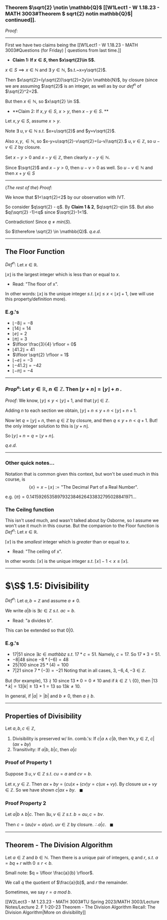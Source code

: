 ### Theorem $\sqrt{2} \notin \mathbb{Q}$ [[W1Lect1 - W 1.18.23 - MATH 3003#Theorem $ sqrt{2} notin mathbb{Q}$| continued]].
$Proof:$ 

---
First we have two claims being the [[W1Lect1 - W 1.18.23 - MATH 3003#Questions (for Friday) | questions from last time.]]

- **Claim 1:  If $x\in S$, then $x\sqrt{2}\in S$.**

$x\in S \implies x\in\mathbb{N}$ and $\exists~y\in \mathbb{N},$
$s.t.~x=y\sqrt{2}$.

Then $x\sqrt{2}=(y\sqrt{2})\sqrt{2}=2y\in \mathbb{N}$, 
by closure (since we are assuming $\sqrt{2}$ is an integer, as well as by our $def^n$ of $\sqrt{2}^2=2$.

But then $x\in \mathbb{N}$, so $x\sqrt{2} \in S$.




- **Claim 2: If $x,y\in S,~x>y,$ then $x-y\in S$. **

Let $x,y \in S$, assume $x>y$.

Note $\exists~u,v \in \mathbb{N}~s.t.$
$x=u\sqrt{2}$ and $y=v\sqrt{2}$.

Also $x,y,\in \mathbb{N}$, so $x-y=u\sqrt{2}-v\sqrt{2}=(u-v)\sqrt{2}.$
$u,v\in \mathbb{Z},$ so $u-v\in \mathbb{Z}$ by closure.

Set $x-y>0$ and $x-y \in \mathbb{Z}$, then clearly $x-y \in \mathbb{N}$.

Since $\sqrt{2}$ and $x-y>0$, then $u-v>0$ as well.
So $u-v\in \mathbb{N}$ and then $x+y\in S$

---
$(The~rest~of~the)~Proof:$ 

We know that $1<\sqrt{2}<2$ by our observation with IVT.

So consider $q\sqrt{2} - q$.
By **Claim 1 & 2**, $q\sqrt{2}-q\in S$. 
But also $q(\sqrt{2} -1)<q$ since $\sqrt{2}-1<1$. 

Contradiction! Since $q\neq min(S)$.

So $\therefore \sqrt{2} \in \mathbb{Q}$.
$q.e.d.$


--- 
## The Floor Function
$Def^n:$ Let $x\in \mathbb{R}$.

$\lfloor x \rfloor$ is the largest integer which is less than or equal to $x$.
- Read: "The floor of x".

In other words:
$\lfloor x \rfloor$ is the unique integer 
$s.t.~\lfloor x \rfloor \leq x < \lfloor x \rfloor +1$,
(we will use this property/definition more).

### E.g.'s
- $\lfloor -8 \rfloor = -8$ 
- $\lfloor 14 \rfloor = 14$ 
- $\lfloor e \rfloor = 2$ 
- $\lfloor \pi \rfloor = 3$ 
- $\lfloor \frac{3}{4} \rfloor = 0$ 
- $\lfloor 41.2 \rfloor = 41$ 
- $\lfloor \sqrt{2} \rfloor = 1$ 
- $\lfloor -e \rfloor = -3$ 
- $\lfloor -41.2 \rfloor = -42$ 
- $\lfloor -\pi \rfloor = -4$ 

--- 
### $Prop^n:$ Let $y\in \mathbb{R},~n\in \mathbb{Z}$. Then $\lfloor y+n \rfloor = \lfloor y \rfloor +n$ .

$Proof:$ We know, 
$\lfloor y \rfloor \leq y < \lfloor y \rfloor +1$,
and that $\lfloor y \rfloor \in \mathbb{Z}$.

Adding $n$ to each section we obtain,
$\lfloor y \rfloor +n \leq y+n < \lfloor y \rfloor +n+1$.

Now let $q = \lfloor y \rfloor +n$, then $q\in \mathbb{Z}$ by closure,
and then $q\leq y+n <q+1$. But! the only integer solution to this is $\lfloor y+n \rfloor$.

So $\lfloor y \rfloor +n = q = \lfloor y+n \rfloor$.

$q.e.d.$

--- 
### Other quick notes... 
Notation that is common given this context, but won't be used much in this course, is 
$$\{x\} = x-\lfloor x \rfloor:= \text{"The Decimal Part of a Real Number"}.$$

e.g. $\{ \pi \}= 0.1415926535897932384626433832795028841971...$
<br>
### The Ceilng function
This isn't used much, and wasn't talked about by Osborne, so I assume we won't use it much in this course. But the companion to the Floor function is
$Def^n:$ Let $x\in \mathbb{R}$.

$\lceil x \rceil$ is the *smallest* integer which is *greater* than or equal to $x$.
- Read: "The ceiling of x".

In other words:
$\lceil x \rceil$ is the unique integer 
$s.t.~\lceil x \rceil -1 < x \leq \lceil x \rceil$.


---
# $\S$ 1.5: Divisibility
$Def^n:$ Let $a,b=\mathbb{Z}$ and assume $a\neq 0$.

We write $a|b$ is $\exists c\in \mathbb{Z}~s.t.~ac=b$.
- Read: "a divides b".

This can be extended so that $0|0$.

### E.g.'s
- $17|51$ since $\exists c \in mathbb{z}~s.t.~17*c=51.$ Namely, $c=17$. So $17*3=51$.
- $-8|48$ since $-8*(-6)=48$
- $25|100$ since $25*(4)=100$
- $7|21$ since $7*(-3)=-21$
Noting that in all cases, $3, -6, 4, -3 \in \mathbb{Z}$.

But (for example), $13 \nmid 10$ since $13*0=0\neq 10$
and if $k\in \mathbb{Z} \backslash \{0\},$ then
$|13*k|=13|k| \geq 13*1=13$
so $13k\neq 10$.

In general, if $|a|>|b|$ and $b\neq 0$, 
then $a \nmid b$.

--- 
## Properties of Divisibility
Let $a,b,c \in \mathbb{Z}$,
1. Divisibility is preserved w/ lin. comb.'s: If $c|a \land c|b$, then $\forall x,y \in \mathbb{Z},~c|(ax+by)$ 
2. Transitivity: If $a|b, ~b|c$, then $a|c$ 

### Proof of Property 1
Suppose $\exists ~u,v\in \mathbb{Z}~s.t.$
$cu=a$ and $cv=b$.

Let $x,y \in \mathbb{Z}$.
Then $ax+by=(cu)x+(cv)y=c(ux+vy)$.
By closure $ux+vy \in \mathbb{Z}$.
So we have shown $c|ax+by. ~~~\blacksquare$

### Proof Property 2
Let $a|b \land b|c$.
Then $\exists u,v\in \mathbb{Z}~s.t.$
$b=au, c=bv$. 

Then $c=(au)v=a(uv)$.
$uv\in \mathbb{Z}$ by closure.
$\therefore a|c.~~~\blacksquare$

---

## Theorem - The Division Algorithm

Let $a\in \mathbb{Z}$ and $b\in \mathbb{N}$.
Then there is a unique pair of integers, $q$ and $r$, $s.t.$ $a=bq+r$ with $0\leq r <b$.

Small note: $q = \lfloor \frac{a}{b} \rfloor$.

We call $q$ the quotient of $\frac{a}{b}$, and $r$ the remainder.

Sometimes, we say $r=a~mod~b$.

[[W2Lect3 - M 1.23.23 - MATH 3003#TU Spring 2023/MATH 3003/Lecture Notes/Lecture 2. F 1-20-23 Theorem - The Division Algorithm Recall: The Division Algorithm|More on divisibility]]










